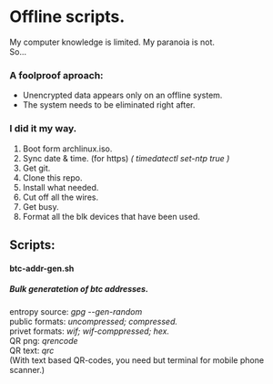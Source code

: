 # Offline scripts.
My computer knowledge is limited. My paranoia is not.  
So...

### A foolproof aproach:
- Unencrypted data appears only on an offline system.  
- The system needs to be eliminated right after.  

### I did it my way.
1. Boot form  archlinux.iso.  
1. Sync date & time. (for https) 
*( timedatectl set-ntp true )*
1. Get git.  
1. Clone this repo.  
1. Install what needed.
1. Cut off all the wires.  
1. Get busy.  
1. Format all the blk devices that have been used.

## Scripts:
#### btc-addr-gen.sh  
##### Bulk generatetion of btc addresses.  
entropy source: *gpg --gen-random*  
public formats: *uncompressed; compressed.*  
privet formats: *wif; wif-comppressed; hex.*  
QR png: *qrencode*  
QR text: *qrc*  
(With text based QR-codes, you need but terminal for mobile phone scanner.)
